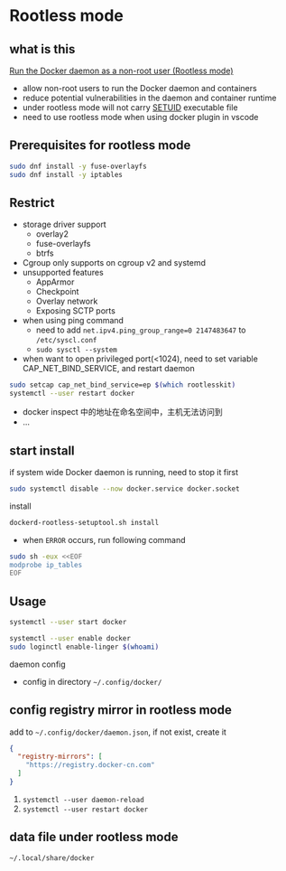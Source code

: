 # Rootless mode

## what is this

[Run the Docker daemon as a non-root user (Rootless mode)](https://docs.docker.com/engine/security/rootless/#exposing-privileged-ports)

- allow non-root users to run the Docker daemon and containers
- reduce potential vulnerabilities in the daemon and container runtime
- under rootless mode will not carry [SETUID](/sorted/linux/linux-file-id.md) executable file
- need to use rootless mode when using docker plugin in vscode

## Prerequisites for rootless mode

```bash
sudo dnf install -y fuse-overlayfs
sudo dnf install -y iptables
```

## Restrict

- storage driver support
  - overlay2
  - fuse-overlayfs
  - btrfs
- Cgroup only supports on cgroup v2 and systemd
- unsupported features
  - AppArmor
  - Checkpoint
  - Overlay network
  - Exposing SCTP ports
- when using ping command
  - need to add `net.ipv4.ping_group_range=0 2147483647` to `/etc/syscl.conf`
  - `sudo sysctl --system`
- when want to open privileged port(<1024), need to set variable CAP_NET_BIND_SERVICE, and restart daemon

```bash
sudo setcap cap_net_bind_service=ep $(which rootlesskit)
systemctl --user restart docker
```

- docker inspect 中的地址在命名空间中，主机无法访问到
- ...

## start install

if system wide Docker daemon is running, need to stop it first

```bash
sudo systemctl disable --now docker.service docker.socket
```

install

```bash
dockerd-rootless-setuptool.sh install
```

- when `ERROR` occurs, run following command

```bash
sudo sh -eux <<EOF
modprobe ip_tables
EOF
```

## Usage

```bash
systemctl --user start docker
```

```bash
systemctl --user enable docker
sudo loginctl enable-linger $(whoami)
```

daemon config

- config in directory `~/.config/docker/`

## config registry mirror in rootless mode

add to `~/.config/docker/daemon.json`, if not exist, create it

```json
{
  "registry-mirrors": [
    "https://registry.docker-cn.com"
  ]
}
```

1. `systemctl --user daemon-reload`
2. `systemctl --user restart docker`

## data file under rootless mode

`~/.local/share/docker`
